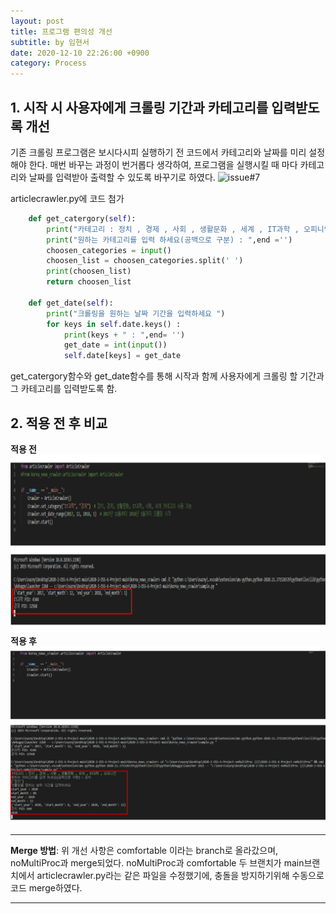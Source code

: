 ```yaml
---
layout: post
title: 프로그램 편의성 개선 
subtitle: by 임현서
date: 2020-12-10 22:26:00 +0900
category: Process
---
```


## 1. 시작 시 사용자에게 크롤링 기간과 카테고리를 입력받도록 개선

기존 크롤링 프로그램은 보시다시피 실행하기 전 코드에서 카테고리와 날짜를 미리 설정해야 한다. 
매번 바꾸는 과정이 번거롭다 생각하여, 프로그램을 실행시킬 때 마다 카테고리와 날짜를 입력받아 출력할 수 있도록 바꾸기로 하였다.
![issue#7](../assets/img/issue#7.png)

articlecrawler.py에 코드 첨가 
```python
    def get_catergory(self):
        print("카테고리 : 정치 , 경제 , 사회 , 생활문화 , 세계 , IT과학 , 오피니언, 연합뉴스속보")
        print("원하는 카테고리를 입력 하세요(공백으로 구분) : ",end ='')
        choosen_categories = input()
        choosen_list = choosen_categories.split(' ')
        print(choosen_list)
        return choosen_list
    
    def get_date(self):
        print("크롤링을 원하는 날짜 기간을 입력하세요 ")
        for keys in self.date.keys() :
            print(keys + " : ",end= '')
            get_date = int(input())
            self.date[keys] = get_date
```
get_catergory함수와 get_date함수를 통해 시작과 함께 사용자에게 크롤링 할 기간과 그 카테고리를 입력받도록 함.


## 2. 적용 전 후 비교
**적용 전**
![old_version](../assets/img/old_version.png)
**적용 후**
![new_version](../assets/img/new_version.png)
- - -
**Merge 방법**: 위 개선 사항은 comfortable 이라는 branch로 올라갔으며, noMultiProc과 merge되었다.
noMultiProc과 comfortable 두 브랜치가 main브랜치에서 articlecrawler.py라는 같은 파일을 수정했기에, 충돌을 방지하기위해 수동으로 코드 merge하였다.

- - -

